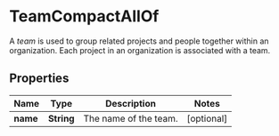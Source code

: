 

# TeamCompactAllOf

A *team* is used to group related projects and people together within an organization. Each project in an organization is associated with a team.

## Properties

| Name | Type | Description | Notes |
|------------ | ------------- | ------------- | -------------|
|**name** | **String** | The name of the team. |  [optional] |



